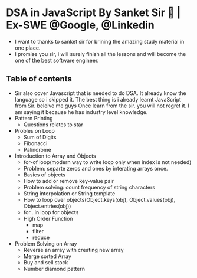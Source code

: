 # DSA in JavaScript By Sanket Sir 🚀 | Ex-SWE @Google, @Linkedin
- I want to thanks to sanket sir for brining the amazing study material in one place.
- I promise you sir, i will surely finish all the lessons and will become the one of the best software engineer.


## Table of contents
- Sir also cover Javascript that is needed to do DSA. It already know the language so i skipped it. The best thing is i already learnt JavaScript from Sir. beleive me guys Once learn from the sir. you will not regret it. I am saying it because he has industry level knowledge.
- Pattern Printing
    - Questions relates to star
- Probles on Loop 
    - Sum of Digits
    - Fibonacci
    - Palindrome
- Introduction to Array and Objects
    - for-of loop(modern way to write loop only when index is not needed)
    - Problem:  separte zeros and ones by interating arrays once.
    - Basics of objects
    - How to add or remove key-value pair
    - Problem solving: count frequency of string characters
    - String interpolation or String template
    - How to loop over objects(Object.keys(obj), Object.values(obj), Object.entries(obj))
    - for...in loop for objects
    - High Order Function
        - map
        - filter
        - reduce 
- Problem Solving on Array
    - Reverse an array with creating new array
    - Merge sorted Array 
    - Buy and sell stock
    - Number diamond pattern